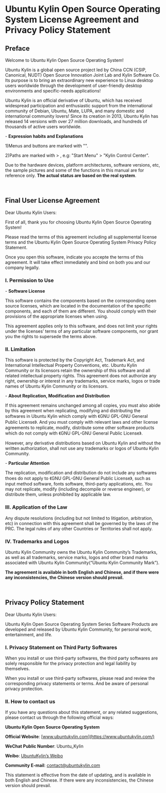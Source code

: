 # Ubuntu Kylin Open Source Operating System License Agreement and Privacy Policy Statement
## Preface
Welcome to Ubuntu Kylin Open Source Operating System!

Ubuntu Kylin is a global open source project led by China CCN (CSIP, Canonical, NUDT) Open Source Innovation Joint Lab and Kylin Software Co. Its purpose is to bring an extraordinary new experience to Linux desktop users worldwide through the development of user-friendly desktop environments and specific-needs applications!

Ubuntu Kylin is an official derivative of Ubuntu, which has received widespread participation and enthusiastic support from the international community of Debian, Ubuntu, Mate, LUPA, and many domestic and international community lovers!	Since its creation in 2013, Ubuntu Kylin has released 14 versions with over 27 million downloads, and hundreds of thousands of active users worldwide.

- **Expression habits and Explanations**

1)Menus and buttons are marked with "".

2)Paths are marked with > , e.g: "Start Menu" > "Kylin Control Center".

Due to the hardware devices, platform architectures, software versions, etc, the sample pictures and some of the functions in this manual are for reference only. **The actual status are based on the real system**.

<br>

## Final User License Agreement
Dear Ubuntu Kylin Users:

First of all, thank you for choosing Ubuntu Kylin Open Source Operating System! 

Please read the terms of this agreement including all supplemental license terms and the Ubuntu Kylin Open Source Operating System Privacy Policy Statement.

Once you open this software, indicate you accepte the terms of this agreement. It will take effect immediately and bind on both you and our company legally.

### I. Permission to Use
- **Software License**

This software contains the components based on the corresponding open source licenses, which are located in the documentation of the specific components, and each of them are different. You should comply with their provisions of the appropriate licenses when using.

This agreement applies only to this software, and does not limit your rights under the licenses’ terms of any particular software components, nor grant you the rights to supersede the terms above.

### II. Limitation
This software is protected by the Copyright Act, Trademark Act, and International Intellectual Property Conventions, etc. Ubuntu Kylin Community or its licensors retain the ownership of this software and all related intellectual property rights. This agreement does not authorize any right, ownership or interest in any trademarks, service marks, logos or trade names of Ubuntu Kylin Community or its licensors.

- **About Replication, Modification and Distribution**

If this agreement remains unchanged among all copies, you must also abide by this agreement when replicating, modifying and distributing the softwares in Ubuntu Kylin which comply with 《GNU GPL-GNU General Public License》. And you must comply with relevant laws and other license agreements to replicate, modify, distribute some other software products which do not comply with 《GNU GPL-GNU General Public License》.

However, any derivative distributions based on Ubuntu Kylin and without the written authorization, shall not use any trademarks or logos of Ubuntu Kylin Community.

- **Particular Attention**

The replication, modification and distribution do not include any softwares thoes do not apply to 《GNU GPL-GNU General Public License》, such as input method software, fonts software, third-party applications, etc. You may not replicate, modify (including decompile or reverse engineer), or distribute them, unless prohibited by applicable law.

### III. Application of the Law
Any dispute resolutions (including but not limited to litigation, arbitration, etc) in connection with this agreement shall be governed by the laws of the PRC. The legal rules of any other Countries or Territories shall not apply.

### IV. Trademarks and Logos
Ubuntu Kylin Community owns the Ubuntu Kylin Community’s Trademarks, as well as all trademarks, service marks, logos and other brand marks associated with Ubuntu Kylin Community(“Ubuntu Kylin Community Mark”).

**The agreement is available in both English and Chinese, and if there were any inconsistencies, the Chinese version should prevail.**

<br>

## Privacy Policy Statement
Dear Ubuntu Kylin Users:

Ubuntu Kylin Open Source Operating System Series Software Products are developed and released by Ubuntu Kylin Community, for personal work, entertainment, and life.

### I. Privacy Statement on Third Party Softwares
When you install or use third-party softwares, the third party softwares are solely responsible for the privacy protection and legal liability by themselves.

When you install or use third-party softwares, please read and review the corresponding privacy statements or terms. And be aware of personal privacy protection.

### II. How to contact us
If you have any questions about this statement, or any related suggestions, please contact us through the following official ways:

**Ubuntu Kylin Open Source Operating System**

**Official Website**: [www.ubuntukylin.com](https://www.ubuntukylin.com/)

**WeChat Public Number**: Ubuntu_Kylin

**Weibo**: [UbuntuKylin’s Weibo](https://weibo.com/goodkylin)

**Community E-mail**: contact@ubuntukylin.com

This statement is effective from the date of updating, and is available in both English and Chinese. If there were any inconsistencies, the Chinese version should prevail.

